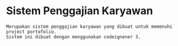 # Sistem Penggajian Karyawan
    Merupakan sistem penggajian karyawan yang dibuat untuk memenuhi project portofolio.
    Sistem ini dibuat dengan menggunakan codeignener 3.


